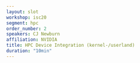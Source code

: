 ```yaml
---
layout: slot
workshop: isc20
segment: hpc
order_number: 2
speakers: CJ Newburn
affiliation: NVIDIA
title: HPC Device Integration (kernel-/userland)
duration: "10min"
---
```

